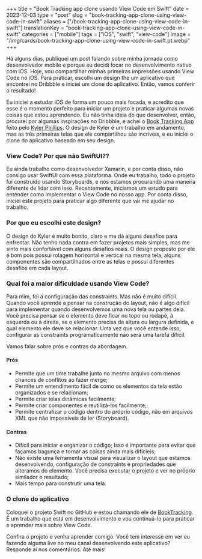 +++
title = "Book Tracking app clone usando View Code em Swift"
date = 2023-12-03
type = "post"
slug = "book-tracking-app-clone-using-view-code-in-swift"
aliases = ["/book-tracking-app-clone-using-view-code-in-swift"]
translationKey = "book-tracking-app-clone-using-view-code-in-swift"
categories = ["mobile"]
tags = ["iOS", "swift", "view-code"]
image = "/img/cards/book-tracking-app-clone-using-view-code-in-swift.pt.webp"
+++

Há alguns dias, publiquei um post falando sobre minha jornada como desenvolvedor mobile e porque eu decidi focar no desenvolvimento nativo com iOS. Hoje, vou compartilhar minhas primeiras impressões usando View Code no iOS. Para praticar, escolhi um design the um aplicativo que encontrei no Dribbble e iniciei um clone do aplicativo. Então, vamos conferir o resultado!

Eu iniciei a estudar iOS de forma um pouco mais focada, e acredito que esse é o momento perfeito para iniciar um projeto e praticar algumas novas coisas que estou aprendendo. Eu não tinha ideia do que desenvolver, então, procurei por algumas inspirações no Dribbble, e achei o [Book Tracking App][dribbble] feito pelo [Kyler Phillips][twitter-kyler]. O design de Kyler é um trabalho em andamento, mas as três primeiras telas que ele compartilhou são incríveis, e eu iniciei o clone do aplicativo baseado em seu design.

### View Code? Por que não SwiftUI??

Eu ainda trabalho como desenvolvedor Xamarin, e por conta disso, não consigo usar SwiftUI com essa plataforma. Onde eu trabalho, todo o projeto foi construído usando Storyboards, e nós estamos procurando uma maneira diferente de lidar com isso. Recentemente, iniciamos um estudo para entender como implementar o View Code no nosso app. Por conta disso, iniciei este projeto para praticar algo diferente que vai me ajudar no trabalho.

### Por que eu escolhi este design?

O design do Kyler é muito bonito, claro e me dá alguns desafios para enfrentar. Não tenho nada contra em fazer projetos mais simples, mas me sinto mais confortável com alguns desafios reais. O design proposto por ele é bom pois possui rolagem horizontal e vertical na mesma tela, alguns componentes são compartilhados entre as telas e possui diferentes desafios em cada layout.

### Qual foi a maior dificuldade usando View Code?

Para mim, foi a configuração das constraints. Mas não é muito difícil. Quando você aprende a pensar na construção do layout, não é algo difícil para implementar quando desenvolvemos uma nova tela ou partes dela. Você precisa pensar se o elemento deve ficar no topo ou rodapé, à esquerda ou à direita, se o elemento precisa de altura ou largura definida, e qual elemento ele deve se relacionar. Uma vez que você entende isso, configurar as constraints programaticamente não será uma tarefa difícil.

Vamos falar sobre prós e contras da abordagem.

#### Prós
- Permite que um time trabalhe junto no mesmo arquivo com menos chances de conflitos ao fazer merge;
- Permite um entendimento fácil de como os elementos da tela estão organizados e se relacionam;
- Permite criar telas dinâmicas facilmente;
- Permite criar componentes e reutilizá-los facilmente;
- Permite centralizar o código dentro do próprio código, não em arquivos XML que não impossíveis de ler (Storyboard).

#### Contras
- Difícil para iniciar e organizar o código; Isso é importante para evitar que façamos bagunça e tornar as coisas ainda mais difícieis;
- Não existe uma ferramenta visual para visualizar o layout que estamos desenvolvendo, configuração de constraints e propriedades que alteramos do elemento. Você precisa executar o projeto e ver no próprio similador o resultado;
- Mais tempo para construtir uma tela.

### O clone do aplicativo

Coloquei o projeto Swift no GitHub e estou chamando ele de [BookTracking][github]. É um trabalho que está em desenvolvimento e vou continuá-lo para praticar e aprender mais sobre View Code.

Confira o projeto e venha aprender comigo. Você tem interesse em ver eu fazendo alguma live no meu canal desenvolvendo este aplicativo? Responde aí nos comentários. Até mais!

[github]:        https://github.com/ionixjunior/BookTracking/
[dribbble]:      https://dribbble.com/shots/6038744-Book-Tracking-App-WIP
[twitter-kyler]: https://twitter.com/kylerjphillips